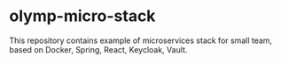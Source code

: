 # olymp-micro-stack

This repository contains example of microservices stack for small team, based on Docker, Spring, React, Keycloak, Vault.
